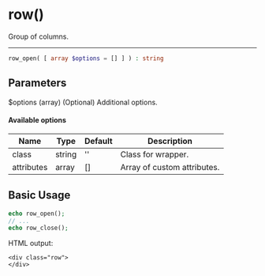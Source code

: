 # row()

Group of columns.

---

```php {.function-name}
row_open( [ array $options = [] ] ) : string
```

## Parameters

$options (array) (Optional) Additional options.

#### Available options

| Name       | Type   | Default | Description                                      |
|------------|--------|---------|--------------------------------------------------|
| class      | string | ''      | Class for wrapper.                               |
| attributes | array  | []      | Array of custom attributes.                      |

## Basic Usage

```php
echo row_open();
// ...
echo row_close();
```

HTML output:

```xhtml
<div class="row">
</div>
```
